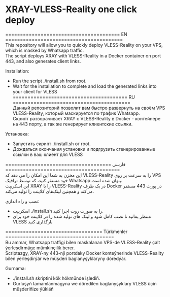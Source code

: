# XRAY-VLESS-Reality one click deploy   
======================================= EN ========================================   
This repository will allow you to quickly deploy VLESS-Reality on your VPS, which is masked by Whatsapp traffic.   
The script deploys XRAY with VLESS-Reality in a Docker container on port 443, and also generates client links.   
   
Installation:   
- Run the script ./install.sh from root.    
- Wait for the installation to complete and load the generated links into your client for VLESS    
======================================= RU ========================================   
Данный репозиторий позволит вам быстро развернуть на своём VPS VLESS-Reality, который маскируется по трафик Whatsapp.   
Скрипт разворачивает XRAY с VLESS-Reality в Docker - контейнере на 443 порту, а так же генерирует клиентские ссылки.    

Установка:    
 -  Запустить скрипт ./install.sh от root.    
 -  Дождаться окончания установки и подгрузить сгенерированные ссылки в ваш клиент для VLESS    
   
   
====================================  فارسی =======================================  
این مخزن به شما این امکان را می دهد که VLESS-Reality را به سرعت بر روی VPS خود مستقر کنید، که توسط ترافیک Whatsapp پنهان شده است.    
این اسکریپت XRAY را با VLESS-Reality در یک ظرف Docker در پورت 443 مستقر می‌کند و همچنین لینک‌های کلاینت را تولید می‌کند.    
    
نصب و راه اندازی:   
 - اسکریپت ./install.sh را به صورت روت اجرا کنید.   
 - منتظر بمانید تا نصب کامل شود و لینک های تولید شده را در کلاینت خود برای VLESS بارگذاری کنید   
   
   
=================================  Türkmenler  =====================================  
Bu ammar, Whatsapp traffigi bilen maskalanan VPS-de VLESS-Reality çalt ýerleşdirmäge mümkinçilik berer.   
Scriptazgy, XRAY-ny 443-nji portdaky Docker konteýnerinde VLESS-Reality bilen ýerleşdirýär we müşderi baglanyşyklaryny döredýär.   
   
Gurnama:    
 - ./install.sh skriptini kök hökmünde işlediň.   
 - Gurluşyň tamamlanmagyna we döredilen baglanyşyklary VLESS üçin müşderiňize ýükläň   
